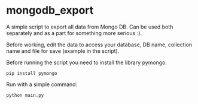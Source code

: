 # mongodb_export

A simple script to export all data from Mongo DB. Can be used both separately and as a part for something more serious :).

Before working, edit the data to access your database, DB name, collection name and file for save (example in the script). 

Before running the script you need to install the library pymongo.

```
pip install pymongo
```

Run with a simple command:

```
python main.py
```
